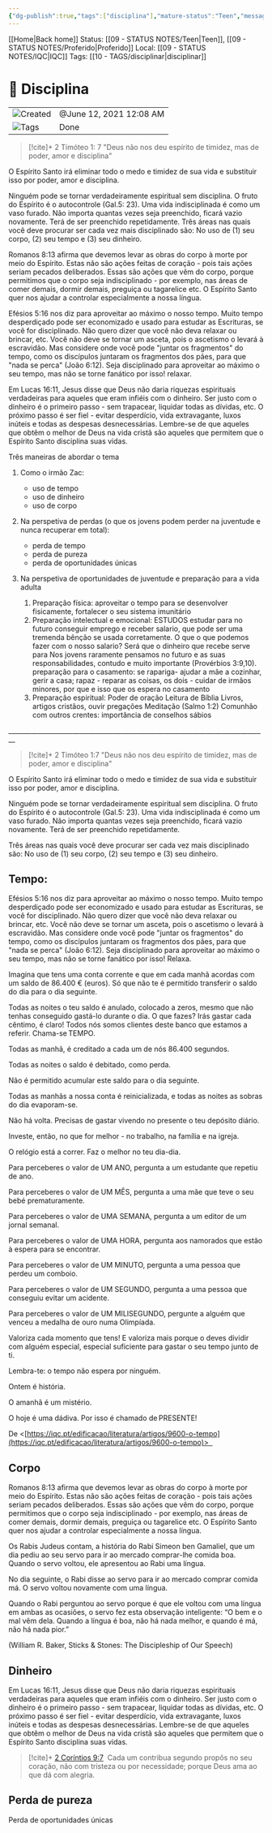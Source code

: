 ```yaml
---
{"dg-publish":true,"tags":["disciplina"],"mature-status":"Teen","message_category":"Devocional","created":"2025-10-16T10:29:06.296+01:00","speech-status":"Proferido","local":"iqc","dg-note-icon":"teen","noteIcon":"teen","updated":"2025-10-30T10:38:48.070+00:00","title":"Disciplina","dgPassFrontmatter":true,"permalink":"/05-main-notes-permanent-zettel/disciplina/"}
---
```


[[Home\|Back home]]
Status: [[09 - STATUS NOTES/Teen\|Teen]], [[09 - STATUS NOTES/Proferido\|Proferido]]
Local: [[09 - STATUS NOTES/IQC\|IQC]]
Tags: [[10 - TAGS/disciplinar\|disciplinar]]

# 📓 Disciplina

|   |   |
|---|---|
|![](Dashboard/Attachments/clock_gray%20200.svg)Created|@June 12, 2021 12:08 AM|
|![](Dashboard/Attachments/list_gray%20934.svg)Tags|Done|

> [!cite]+ 2 Timóteo 1: 7
> "Deus não nos deu espírito de timidez, mas de poder, amor e disciplina" 

O Espírito Santo irá eliminar todo o medo e timidez de sua vida e substituir isso por poder, amor e disciplina. 

Ninguém pode se tornar verdadeiramente espiritual sem disciplina. O fruto do Espírito é o autocontrole (Gal.5: 23). Uma vida indisciplinada é como um vaso furado. Não importa quantas vezes seja preenchido, ficará vazio novamente. Terá de ser preenchido repetidamente. Três áreas nas quais você deve procurar ser cada vez mais disciplinado são: No uso de (1) seu corpo, (2) seu tempo e (3) seu dinheiro. 

Romanos 8:13 afirma que devemos levar as obras do corpo à morte por meio do Espírito. Estas não são ações feitas de coração - pois tais ações seriam pecados deliberados. Essas são ações que vêm do corpo, porque permitimos que o corpo seja indisciplinado - por exemplo, nas áreas de comer demais, dormir demais, preguiça ou tagarelice etc. O Espírito Santo quer nos ajudar a controlar especialmente a nossa língua. 

Efésios 5:16 nos diz para aproveitar ao máximo o nosso tempo. Muito tempo desperdiçado pode ser economizado e usado para estudar as Escrituras, se você for disciplinado. Não quero dizer que você não deva relaxar ou brincar, etc. Você não deve se tornar um asceta, pois o ascetismo o levará à escravidão. Mas considere onde você pode "juntar os fragmentos" do tempo, como os discípulos juntaram os fragmentos dos pães, para que "nada se perca" (João 6:12). Seja disciplinado para aproveitar ao máximo o seu tempo, mas não se torne fanático por isso! relaxar. 

Em Lucas 16:11, Jesus disse que Deus não daria riquezas espirituais verdadeiras para aqueles que eram infiéis com o dinheiro. Ser justo com o dinheiro é o primeiro passo - sem trapacear, liquidar todas as dívidas, etc. O próximo passo é ser fiel - evitar desperdício, vida extravagante, luxos inúteis e todas as despesas desnecessárias. Lembre-se de que aqueles que obtêm o melhor de Deus na vida cristã são aqueles que permitem que o Espírito Santo disciplina suas vidas. 

Três maneiras de abordar o tema 

1. Como o irmão Zac: 
	- uso de tempo 
	- uso de dinheiro 
	- uso de corpo 

2. Na perspetiva de perdas (o que os jovens podem perder na juventude e nunca recuperar em total):
	- perda de tempo 
	- perda de pureza 
	- perda de oportunidades únicas 

3. Na perspetiva de oportunidades de juventude e preparação para a vida adulta 
	1. Preparação física: aproveitar o tempo para se desenvolver fisicamente, fortalecer o seu sistema imunitário 
	2. Preparação intelectual e emocional: ESTUDOS estudar para no futuro conseguir emprego e receber salario, que pode ser uma tremenda bênção se usada corretamente. O que o que podemos fazer com o nosso salario? Será que o dinheiro que recebe serve para Nos jovens raramente pensamos no futuro e as suas responsabilidades, contudo e muito importante (Provérbios 3:9,10). preparação para o casamento: se rapariga- ajudar a mãe a cozinhar, gerir a casa; rapaz - reparar as coisas, os dois - cuidar de irmãos minores, por que e isso que os espera no casamento  
	3. Preparação espiritual: Poder de oração Leitura de Bíblia Livros, artigos cristãos, ouvir pregações Meditação (Salmo 1:2) Comunhão com outros crentes: importância de conselhos sábios 

________________________________________________________________________________ 

>[!cite]+ 2 Timóteo 1:7
>"Deus não nos deu espírito de timidez, mas de poder, amor e disciplina" 

O Espírito Santo irá eliminar todo o medo e timidez de sua vida e substituir isso por poder, amor e disciplina. 

Ninguém pode se tornar verdadeiramente espiritual sem disciplina. O fruto do Espírito é o autocontrole (Gal.5: 23). Uma vida indisciplinada é como um vaso furado. Não importa quantas vezes seja preenchido, ficará vazio novamente. Terá de ser preenchido repetidamente. 

Três áreas nas quais você deve procurar ser cada vez mais disciplinado são: No uso de (1) seu corpo, (2) seu tempo e (3) seu dinheiro. 

## Tempo: 

Efésios 5:16 nos diz para aproveitar ao máximo o nosso tempo. Muito tempo desperdiçado pode ser economizado e usado para estudar as Escrituras, se você for disciplinado. Não quero dizer que você não deva relaxar ou brincar, etc. Você não deve se tornar um asceta, pois o ascetismo o levará à escravidão. Mas considere onde você pode "juntar os fragmentos" do tempo, como os discípulos juntaram os fragmentos dos pães, para que "nada se perca" (João 6:12). Seja disciplinado para aproveitar ao máximo o seu tempo, mas não se torne fanático por isso! Relaxa. 

Imagina que tens uma conta corrente e que em cada manhã acordas com um saldo de 86.400 € (euros). Só que não te é permitido transferir o saldo do dia para o dia seguinte. 

Todas as noites o teu saldo é anulado, colocado a zeros, mesmo que não tenhas conseguido gastá-lo durante o dia. O que fazes? Irás gastar cada cêntimo, é claro! Todos nós somos clientes deste banco que estamos a referir. Chama-se TEMPO. 

Todas as manhã, é creditado a cada um de nós 86.400 segundos. 

Todas as noites o saldo é debitado, como perda. 

Não é permitido acumular este saldo para o dia seguinte. 

Todas as manhãs a nossa conta é reinicializada, e todas as noites as sobras do dia evaporam-se. 

Não há volta. Precisas de gastar vivendo no presente o teu depósito diário. 

Investe, então, no que for melhor - no trabalho, na família e na igreja. 

O relógio está a correr. Faz o melhor no teu dia-dia.  

Para perceberes o valor de UM ANO, pergunta a um estudante que repetiu de ano. 

Para perceberes o valor de UM MÊS, pergunta a uma mãe que teve o seu bebé prematuramente. 

Para perceberes o valor de UMA SEMANA, pergunta a um editor de um jornal semanal. 

Para perceberes o valor de UMA HORA, pergunta aos namorados que estão à espera para se encontrar. 

Para perceberes o valor de UM MINUTO, pergunta a uma pessoa que perdeu um comboio. 

Para perceberes o valor de UM SEGUNDO, pergunta a uma pessoa que conseguiu evitar um acidente. 

Para perceberes o valor de UM MILISEGUNDO, pergunte a alguém que venceu a medalha de ouro numa Olimpíada. 

Valoriza cada momento que tens! E valoriza mais porque o deves dividir com alguém especial, especial suficiente para gastar o seu tempo junto de ti. 

Lembra-te: o tempo não espera por ninguém. 

Ontem é história. 

O amanhã é um mistério. 

O hoje é uma dádiva. Por isso é chamado de PRESENTE!  

De <[https://iqc.pt/edificacao/literatura/artigos/9600-o-tempo](https://iqc.pt/edificacao/literatura/artigos/9600-o-tempo)>  

## Corpo 

Romanos 8:13 afirma que devemos levar as obras do corpo à morte por meio do Espírito. Estas não são ações feitas de coração - pois tais ações seriam pecados deliberados. Essas são ações que vêm do corpo, porque permitimos que o corpo seja indisciplinado - por exemplo, nas áreas de comer demais, dormir demais, preguiça ou tagarelice etc. O Espírito Santo quer nos ajudar a controlar especialmente a nossa língua. 

Os Rabis Judeus contam, a história do Rabi Simeon ben Gamaliel, que um dia pediu ao seu servo para ir ao mercado comprar-lhe comida boa. Quando o servo voltou, ele apresentou ao Rabi uma língua. 

No dia seguinte, o Rabi disse ao servo para ir ao mercado comprar comida má. O servo voltou novamente com uma língua. 

Quando o Rabi perguntou ao servo porque é que ele voltou com uma língua em ambas as ocasiões, o servo fez esta observação inteligente: “O bem e o mal vêm dela. Quando a língua é boa, não há nada melhor, e quando é má, não há nada pior.” 

(William R. Baker, Sticks & Stones: The Discipleship of Our Speech) 

## Dinheiro 

Em Lucas 16:11, Jesus disse que Deus não daria riquezas espirituais verdadeiras para aqueles que eram infiéis com o dinheiro. Ser justo com o dinheiro é o primeiro passo - sem trapacear, liquidar todas as dívidas, etc. O próximo passo é ser fiel - evitar desperdício, vida extravagante, luxos inúteis e todas as despesas desnecessárias. Lembre-se de que aqueles que obtêm o melhor de Deus na vida cristã são aqueles que permitem que o Espírito Santo disciplina suas vidas. 

>[!cite]+ [2 Coríntios 9:7](https://www.biblegateway.com/passage/?search=2%20Cor%C3%ADntios%209%3A7&version=ARC) 
>Cada um contribua segundo propôs no seu coração, não com tristeza ou por necessidade; porque Deus ama ao que dá com alegria. 

## Perda de pureza 

Perda de oportunidades únicas